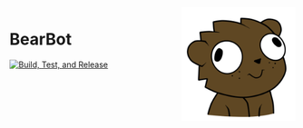 <img src=".github/bear.png" align="right" width="200">

BearBot
=======

[![Build, Test, and Release](https://github.com/thetestgame/BearBot/actions/workflows/primary.yml/badge.svg?branch=master)](https://github.com/thetestgame/BearBot/actions/workflows/primary.yml)